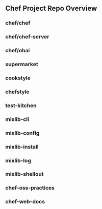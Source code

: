 ## Chef Project Repo Overview

### chef/chef

### chef/chef-server

### chef/ohai

### supermarket

### cookstyle

### chefstyle

### test-kitchen

### mixlib-cli

### mixlib-config

### mixlib-install

### mixlib-log

### mixlib-shellout

### chef-oss-practices

### chef-web-docs